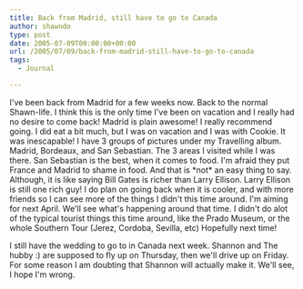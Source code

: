 ```yaml
---
title: Back from Madrid, still have to go to Canada
author: shawndo
type: post
date: 2005-07-09T00:00:00+00:00
url: /2005/07/09/back-from-madrid-still-have-to-go-to-canada
tags:
  - Journal

---
```

I've been back from Madrid for a few weeks now. Back to the normal Shawn-life. I think this is the only time I've been on vacation and I really had no desire to come back! Madrid is plain awesome! I really recommend going. I did eat a bit much, but I was on vacation and I was with Cookie. It was inescapable! I have 3 groups of pictures under my Travelling album. Madrid, Bordeaux, and San Sebastian. The 3 areas I visited while I was there. San Sebastian is the best, when it comes to food. I'm afraid they put France and Madrid to shame in food. And that is \*not\* an easy thing to say. Although, it is like saying Bill Gates is richer than Larry Ellison. Larry Ellison is still one rich guy! I do plan on going back when it is cooler, and with more friends so I can see more of the things I didn't this time around. I'm aiming for next April. We'll see what's happening around that time. I didn't do alot of the typical tourist things this time around, like the Prado Museum, or the whole Southern Tour (Jerez, Cordoba, Sevilla, etc) Hopefully next time!  

I still have the wedding to go to in Canada next week. Shannon and The hubby :) are supposed to fly up on Thursday, then we'll drive up on Friday. For some reason I am doubting that Shannon will actually make it. We'll see, I hope I'm wrong.